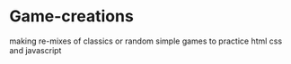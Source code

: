 # Game-creations
making re-mixes of classics or random simple games to practice html css and javascript
